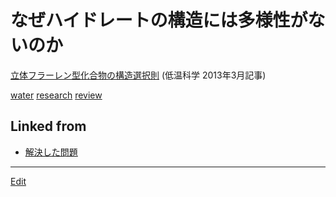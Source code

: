 # なぜハイドレートの構造には多様性がないのか

[立体フラーレン型化合物の構造選択則](https://eprints.lib.hokudai.ac.jp/dspace/handle/2115/52369) (低温科学 2013年3月記事)



[water](water.md) [research](research.md) [review](review.md)



## Linked from

* [解決した問題](解決した問題.md)


----
[Edit](https://github.com/vitroid/vitroid.github.io/edit/master/MD/なぜハイドレートの構造には多様性がないのか.md)
